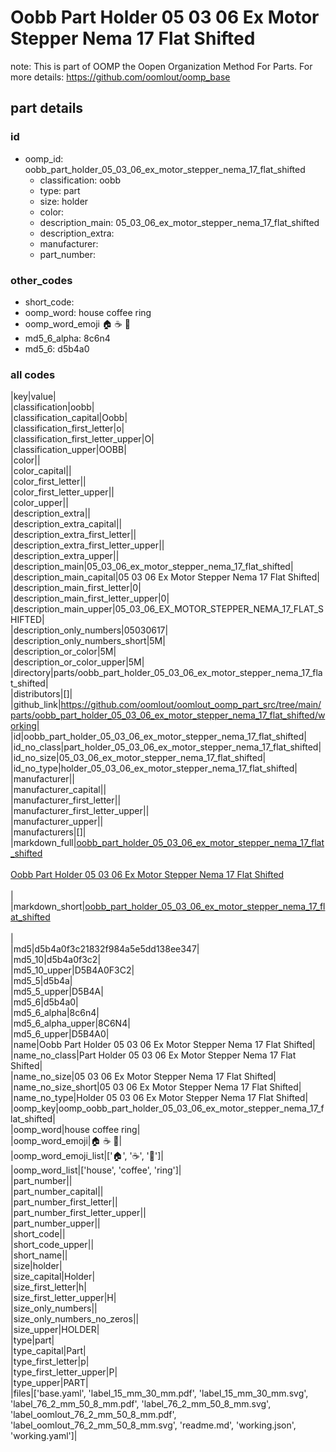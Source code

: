 # Oobb Part Holder 05 03 06 Ex Motor Stepper Nema 17 Flat Shifted  

note: This is part of OOMP the Oopen Organization Method For Parts. For more details: https://github.com/oomlout/oomp_base

##  part details





### id
* oomp_id: oobb_part_holder_05_03_06_ex_motor_stepper_nema_17_flat_shifted
  * classification: oobb
  * type: part
  * size: holder
  * color: 
  * description_main: 05_03_06_ex_motor_stepper_nema_17_flat_shifted
  * description_extra: 
  * manufacturer: 
  * part_number: 

### other_codes
* short_code: 
* oomp_word: house coffee ring
* oomp_word_emoji :house: :coffee: :ring:
* md5_6_alpha: 8c6n4
* md5_6: d5b4a0

### all codes 
|key|value|  
|classification|oobb|  
|classification_capital|Oobb|  
|classification_first_letter|o|  
|classification_first_letter_upper|O|  
|classification_upper|OOBB|  
|color||  
|color_capital||  
|color_first_letter||  
|color_first_letter_upper||  
|color_upper||  
|description_extra||  
|description_extra_capital||  
|description_extra_first_letter||  
|description_extra_first_letter_upper||  
|description_extra_upper||  
|description_main|05_03_06_ex_motor_stepper_nema_17_flat_shifted|  
|description_main_capital|05 03 06 Ex Motor Stepper Nema 17 Flat Shifted|  
|description_main_first_letter|0|  
|description_main_first_letter_upper|0|  
|description_main_upper|05_03_06_EX_MOTOR_STEPPER_NEMA_17_FLAT_SHIFTED|  
|description_only_numbers|05030617|  
|description_only_numbers_short|5M|  
|description_or_color|5M|  
|description_or_color_upper|5M|  
|directory|parts/oobb_part_holder_05_03_06_ex_motor_stepper_nema_17_flat_shifted|  
|distributors|[]|  
|github_link|https://github.com/oomlout/oomlout_oomp_part_src/tree/main/parts/oobb_part_holder_05_03_06_ex_motor_stepper_nema_17_flat_shifted/working|  
|id|oobb_part_holder_05_03_06_ex_motor_stepper_nema_17_flat_shifted|  
|id_no_class|part_holder_05_03_06_ex_motor_stepper_nema_17_flat_shifted|  
|id_no_size|05_03_06_ex_motor_stepper_nema_17_flat_shifted|  
|id_no_type|holder_05_03_06_ex_motor_stepper_nema_17_flat_shifted|  
|manufacturer||  
|manufacturer_capital||  
|manufacturer_first_letter||  
|manufacturer_first_letter_upper||  
|manufacturer_upper||  
|manufacturers|[]|  
|markdown_full|[oobb_part_holder_05_03_06_ex_motor_stepper_nema_17_flat_shifted](https://github.com/oomlout/oomlout_oomp_part_src/tree/main/parts/oobb_part_holder_05_03_06_ex_motor_stepper_nema_17_flat_shifted/working)<br>[](https://github.com/oomlout/oomlout_oomp_part_src/tree/main/parts/oobb_part_holder_05_03_06_ex_motor_stepper_nema_17_flat_shifted/working)<br>[Oobb Part Holder 05 03 06 Ex Motor Stepper Nema 17 Flat Shifted](https://github.com/oomlout/oomlout_oomp_part_src/tree/main/parts/oobb_part_holder_05_03_06_ex_motor_stepper_nema_17_flat_shifted/working)<br><br>|  
|markdown_short|[oobb_part_holder_05_03_06_ex_motor_stepper_nema_17_flat_shifted](https://github.com/oomlout/oomlout_oomp_part_src/tree/main/parts/oobb_part_holder_05_03_06_ex_motor_stepper_nema_17_flat_shifted/working)<br><br>|  
|md5|d5b4a0f3c21832f984a5e5dd138ee347|  
|md5_10|d5b4a0f3c2|  
|md5_10_upper|D5B4A0F3C2|  
|md5_5|d5b4a|  
|md5_5_upper|D5B4A|  
|md5_6|d5b4a0|  
|md5_6_alpha|8c6n4|  
|md5_6_alpha_upper|8C6N4|  
|md5_6_upper|D5B4A0|  
|name|Oobb Part Holder 05 03 06 Ex Motor Stepper Nema 17 Flat Shifted|  
|name_no_class|Part Holder 05 03 06 Ex Motor Stepper Nema 17 Flat Shifted|  
|name_no_size|05 03 06 Ex Motor Stepper Nema 17 Flat Shifted|  
|name_no_size_short|05 03 06 Ex Motor Stepper Nema 17 Flat Shifted|  
|name_no_type|Holder 05 03 06 Ex Motor Stepper Nema 17 Flat Shifted|  
|oomp_key|oomp_oobb_part_holder_05_03_06_ex_motor_stepper_nema_17_flat_shifted|  
|oomp_word|house coffee ring|  
|oomp_word_emoji|:house: :coffee: :ring:|  
|oomp_word_emoji_list|[':house:', ':coffee:', ':ring:']|  
|oomp_word_list|['house', 'coffee', 'ring']|  
|part_number||  
|part_number_capital||  
|part_number_first_letter||  
|part_number_first_letter_upper||  
|part_number_upper||  
|short_code||  
|short_code_upper||  
|short_name||  
|size|holder|  
|size_capital|Holder|  
|size_first_letter|h|  
|size_first_letter_upper|H|  
|size_only_numbers||  
|size_only_numbers_no_zeros||  
|size_upper|HOLDER|  
|type|part|  
|type_capital|Part|  
|type_first_letter|p|  
|type_first_letter_upper|P|  
|type_upper|PART|  
|files|['base.yaml', 'label_15_mm_30_mm.pdf', 'label_15_mm_30_mm.svg', 'label_76_2_mm_50_8_mm.pdf', 'label_76_2_mm_50_8_mm.svg', 'label_oomlout_76_2_mm_50_8_mm.pdf', 'label_oomlout_76_2_mm_50_8_mm.svg', 'readme.md', 'working.json', 'working.yaml']|  
